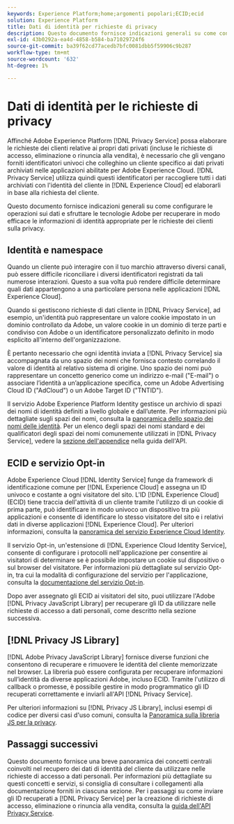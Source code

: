 ```yaml
---
keywords: Experience Platform;home;argomenti popolari;ECID;ecid
solution: Experience Platform
title: Dati di identità per richieste di privacy
description: Questo documento fornisce indicazioni generali su come configurare le operazioni sui dati e sfruttare le tecnologie Adobe per recuperare in modo efficace le informazioni di identità appropriate per le richieste dei clienti sulla privacy.
exl-id: 43b0292a-ea4d-4858-b584-ba71029724f6
source-git-commit: ba39f62cd77acedb7bfc0081dbb5f59906c9b287
workflow-type: tm+mt
source-wordcount: '632'
ht-degree: 1%

---
```


# Dati di identità per le richieste di privacy

Affinché Adobe Experience Platform [!DNL Privacy Service] possa elaborare le richieste dei clienti relative ai propri dati privati (incluse le richieste di accesso, eliminazione o rinuncia alla vendita), è necessario che gli vengano forniti identificatori univoci che colleghino un cliente specifico ai dati privati archiviati nelle applicazioni abilitate per Adobe Experience Cloud. [!DNL Privacy Service] utilizza quindi questi identificatori per raccogliere tutti i dati archiviati con l&#39;identità del cliente in [!DNL Experience Cloud] ed elaborarli in base alla richiesta del cliente.

Questo documento fornisce indicazioni generali su come configurare le operazioni sui dati e sfruttare le tecnologie Adobe per recuperare in modo efficace le informazioni di identità appropriate per le richieste dei clienti sulla privacy.

## Identità e namespace

Quando un cliente può interagire con il tuo marchio attraverso diversi canali, può essere difficile riconciliare i diversi identificatori registrati da tali numerose interazioni. Questo a sua volta può rendere difficile determinare quali dati appartengono a una particolare persona nelle applicazioni [!DNL Experience Cloud].

Quando si gestiscono richieste di dati cliente in [!DNL Privacy Service], ad esempio, un&#39;identità può rappresentare un valore cookie impostato in un dominio controllato da Adobe, un valore cookie in un dominio di terze parti e condiviso con Adobe o un identificatore personalizzato definito in modo esplicito all&#39;interno dell&#39;organizzazione.

È pertanto necessario che ogni identità inviata a [!DNL Privacy Service] sia accompagnata da uno spazio dei nomi che fornisca contesto correlando il valore di identità al relativo sistema di origine. Uno spazio dei nomi può rappresentare un concetto generico come un indirizzo e-mail (&quot;E-mail&quot;) o associare l’identità a un’applicazione specifica, come un Adobe Advertising Cloud ID (&quot;AdCloud&quot;) o un Adobe Target ID (&quot;TNTID&quot;).

Il servizio Adobe Experience Platform Identity gestisce un archivio di spazi dei nomi di identità definiti a livello globale e dall’utente. Per informazioni più dettagliate sugli spazi dei nomi, consulta la [panoramica dello spazio dei nomi delle identità](../identity-service/features/namespaces.md). Per un elenco degli spazi dei nomi standard e dei qualificatori degli spazi dei nomi comunemente utilizzati in [!DNL Privacy Service], vedere la [sezione dell&#39;appendice](api/appendix.md) nella guida dell&#39;API.

## ECID e servizio Opt-in

Adobe Experience Cloud [!DNL Identity Service] funge da framework di identificazione comune per [!DNL Experience Cloud] e assegna un ID univoco e costante a ogni visitatore del sito. L&#39;ID [!DNL Experience Cloud] (ECID) tiene traccia dell&#39;attività di un cliente tramite l&#39;utilizzo di un cookie di prima parte, può identificare in modo univoco un dispositivo tra più applicazioni e consente di identificare lo stesso visitatore del sito e i relativi dati in diverse applicazioni [!DNL Experience Cloud]. Per ulteriori informazioni, consulta la [panoramica del servizio Experience Cloud Identity](https://experienceleague.adobe.com/docs/id-service/using/intro/overview.html?lang=it).

Il servizio Opt-in, un&#39;estensione di [!DNL Experience Cloud Identity Service], consente di configurare i protocolli nell&#39;applicazione per consentire ai visitatori di determinare se è possibile impostare un cookie sul dispositivo o sul browser del visitatore. Per informazioni più dettagliate sul servizio Opt-in, tra cui la modalità di configurazione del servizio per l&#39;applicazione, consulta la [documentazione del servizio Opt-in](https://experienceleague.adobe.com/docs/id-service/using/implementation/opt-in-service/optin-overview.html?lang=it).

Dopo aver assegnato gli ECID ai visitatori del sito, puoi utilizzare l&#39;Adobe [!DNL Privacy JavaScript Library] per recuperare gli ID da utilizzare nelle richieste di accesso a dati personali, come descritto nella sezione successiva.

## [!DNL Privacy JS Library]

[!DNL Adobe Privacy JavaScript Library] fornisce diverse funzioni che consentono di recuperare e rimuovere le identità del cliente memorizzate nel browser. La libreria può essere configurata per recuperare informazioni sull’identità da diverse applicazioni Adobe, incluso ECID. Tramite l&#39;utilizzo di callback o promesse, è possibile gestire in modo programmatico gli ID recuperati correttamente e inviarli all&#39;API [!DNL Privacy Service].

Per ulteriori informazioni su [!DNL Privacy JS Library], inclusi esempi di codice per diversi casi d&#39;uso comuni, consulta la [Panoramica sulla libreria JS per la privacy](js-library.md).

## Passaggi successivi

Questo documento fornisce una breve panoramica dei concetti centrali coinvolti nel recupero dei dati di identità del cliente da utilizzare nelle richieste di accesso a dati personali. Per informazioni più dettagliate su questi concetti e servizi, si consiglia di consultare i collegamenti alla documentazione forniti in ciascuna sezione. Per i passaggi su come inviare gli ID recuperati a [!DNL Privacy Service] per la creazione di richieste di accesso, eliminazione o rinuncia alla vendita, consulta la [guida dell&#39;API Privacy Service](api/overview.md).
